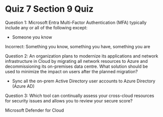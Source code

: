 # Quiz 7 Section 9 Quiz

Question 1:
Microsoft Entra Multi-Factor Authentication (MFA) typically include any or all of the following except:

* Someone you know

Incorrect: Something you know, something you have, something you are

Question 2:
An organization plans to modernize its applications and network infrastructure in Cloud by migrating all network resources to Azure and decommissioning its on-premises data centre. What solution should be used to minimize the impact on users after the planned migration?

* Sync all the on-prem Active Directory user accounts to Azure Directory (Azure AD) 

Question 3:
Which tool can continually assess your cross-cloud resources for security issues and allows you to review your secure score?

Microsoft Defender for Cloud
